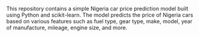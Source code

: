 This repository contains a simple Nigeria car price prediction model built using Python and scikit-learn. The model predicts the price of Nigeria cars based on various features such as fuel type, gear type, make, model, year of manufacture, mileage, engine size, and more.
